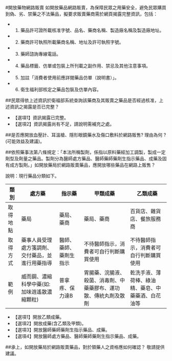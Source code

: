 #開放藥物網路販賣
如開放藥品網路販賣，為保障民眾之用藥安全，避免民眾購買到偽、劣、禁藥之不法藥品，擬要求販賣藥商需於網頁揭露完整資訊，包括：
- 1.	藥品許可證所載核准字號、品名、藥商名稱、製造廠名稱及製造廠地址。
- 2.	藥商許可執照所載藥商名稱、地址及許可執照字號。
- 3.	藥師諮詢專線電話。
- 4.	藥品標籤、仿單或包裝上所刊載之副作用、禁忌及其他注意事項。
- 5.	加註「消費者使用前應詳閱藥品仿單（說明書）」。
- 6.	衛生福利部核定之藥品包裝及仿單內容。


##民眾得依上述資訊於衛福部系統查詢該藥商及其販賣之藥品是否經過核准，上述資訊之揭露是否已完整？
- 【選項1】資訊揭露已完整。
- 【選項2】資訊揭露尚有不足，請說明需補充之處。

##是否應開放血壓計、耳溫槍、隱形眼鏡藥水及傷口敷料於網路販售? 理由為何 ? (可能效益及建議)。

##依照藥事法第八條規定：「本法所稱製劑，係指以原料藥經加工調製，製成一定劑型及劑量之藥品。製劑分為醫師處方藥品、醫師藥師藥劑生指示藥品、成藥及固有成方製劑。」如開放藥局於網路販賣藥品，應開放哪些藥品在網路上販售？


說明：現行藥品分類如下。

| 類別        | 處方藥  |指示藥 |甲類成藥|乙類成藥|
| ------------- | ----- |----- |----- |----- |
| 取得地點      | 藥局 |藥局、藥商|藥局、藥商|百貨店、雜貨店、餐旅服務商|
| 取得方式      | 藥事人員受理處方箋調劑、交付藥品，並進行用藥指導 |醫師、藥師、藥劑生指示|不待醫師指示，消費者可自行判斷購買使用|不待醫師指示，消費者可自行判斷購買使用|
| 範例      | 威而鋼、濃縮科學中藥(如:加味逍遙散濃縮顆粒) |普拿疼、保力達B|胃腸藥、浣腸液、殺菌、消毒劑、中藥藥膠布、運功散、傳統丸劑及散劑|乾洗手液、薄荷棒、綠油精、藥皂、中藥藥酒、白花油等|

- 【選項1】開放乙類成藥。
- 【選項2】開放成藥(含乙類及甲類)。
- 【選項3】開放醫師藥師藥劑生指示藥品、成藥。
- 【選項4】開放醫師處方藥品、醫師藥師藥劑生指示藥品、成藥。

##承上，如開放藥局於網路販賣藥品，對於領藥人之資格應如何確認？
敬請提供建議。


